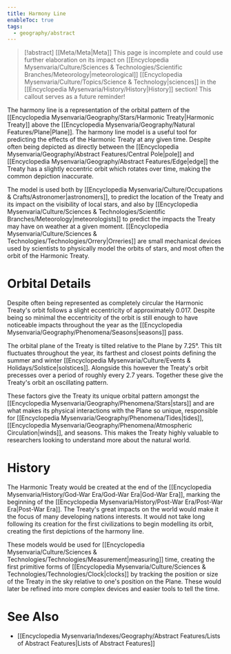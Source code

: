```yaml
---
title: Harmony Line
enableToc: true
tags:
  - geography/abstract
---
```


>[!abstract] [[Meta/Meta|Meta]]
>This page is incomplete and could use further elaboration on its impact on [[Encyclopedia Mysenvaria/Culture/Sciences & Technologies/Scientific Branches/Meteorology|meteorological]] [[Encyclopedia Mysenvaria/Culture/Topics/Science & Technology|sciences]] in the [[Encyclopedia Mysenvaria/History/History|History]] section! This callout serves as a future reminder!

The harmony line is a representation of the orbital pattern of the [[Encyclopedia Mysenvaria/Geography/Stars/Harmonic Treaty|Harmonic Treaty]] above the [[Encyclopedia Mysenvaria/Geography/Natural Features/Plane|Plane]]. The harmony line model is a useful tool for predicting the effects of the Harmonic Treaty at any given time. Despite often being depicted as directly between the [[Encyclopedia Mysenvaria/Geography/Abstract Features/Central Pole|pole]] and [[Encyclopedia Mysenvaria/Geography/Abstract Features/Edge|edge]] the Treaty has a slightly eccentric orbit which rotates over time, making the common depiction inaccurate.

The model is used both by [[Encyclopedia Mysenvaria/Culture/Occupations & Crafts/Astronomer|astronomers]], to predict the location of the Treaty and its impact on the visibility of local stars, and also by [[Encyclopedia Mysenvaria/Culture/Sciences & Technologies/Scientific Branches/Meteorology|meteorologists]] to predict the impacts the Treaty may have on weather at a given moment. [[Encyclopedia Mysenvaria/Culture/Sciences & Technologies/Technologies/Orrery|Orreries]] are small mechanical devices used by scientists to physically model the orbits of stars, and most often the orbit of the Harmonic Treaty.
# Orbital Details
Despite often being represented as completely circular the Harmonic Treaty's orbit follows a slight eccentricity of approximately 0.017. Despite being so minimal the eccentricity of the orbit is still enough to have noticeable impacts throughout the year as the [[Encyclopedia Mysenvaria/Geography/Phenomena/Seasons|seasons]] pass.

The orbital plane of the Treaty is tilted relative to the Plane by 7.25°. This tilt fluctuates throughout the year, its farthest and closest points defining the summer and winter [[Encyclopedia Mysenvaria/Culture/Events & Holidays/Solstice|solstices]]. Alongside this however the Treaty's orbit precesses over a period of roughly every 2.7 years. Together these give the Treaty's orbit an oscillating pattern.

These factors give the Treaty its unique orbital pattern amongst the [[Encyclopedia Mysenvaria/Geography/Phenomena/Stars|stars]] and are what makes its physical interactions with the Plane so unique, responsible for [[Encyclopedia Mysenvaria/Geography/Phenomena/Tides|tides]], [[Encyclopedia Mysenvaria/Geography/Phenomena/Atmospheric Circulation|winds]], and seasons. This makes the Treaty highly valuable to researchers looking to understand more about the natural world.
# History
The Harmonic Treaty would be created at the end of the [[Encyclopedia Mysenvaria/History/God-War Era/God-War Era|God-War Era]], marking the beginning of the [[Encyclopedia Mysenvaria/History/Post-War Era/Post-War Era|Post-War Era]]. The Treaty's great impacts on the world would make it the focus of many developing nations interests. It would not take long following its creation for the first civilizations to begin modelling its orbit, creating the first depictions of the harmony line.

These models would be used for [[Encyclopedia Mysenvaria/Culture/Sciences & Technologies/Technologies/Measurement|measuring]] time, creating the first primitive forms of [[Encyclopedia Mysenvaria/Culture/Sciences & Technologies/Technologies/Clock|clocks]] by tracking the position or size of the Treaty in the sky relative to one's position on the Plane. These would later be refined into more complex devices and easier tools to tell the time.
# See Also
- [[Encyclopedia Mysenvaria/Indexes/Geography/Abstract Features/Lists of Abstract Features|Lists of Abstract Features]]
